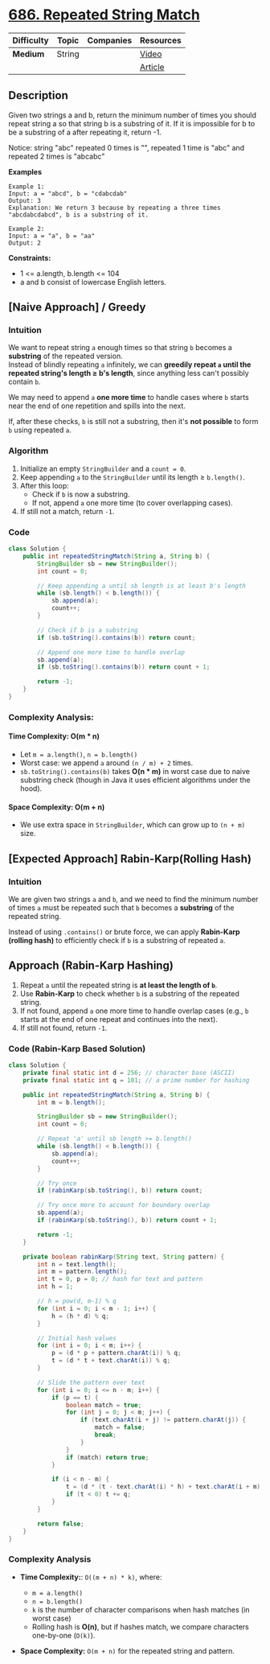 # [686. Repeated String Match](https://leetcode.com/problems/repeated-string-match/description/)

| Difficulty | Topic  | Companies | Resources   |
| ---------- | ------ | --------- | ----------- |
| **Medium** | String |           | [Video](https://youtu.be/BQ9E-2umSWc?si=ZzzoXw4nJuPjKpSI)   |
|            |        |           | [Article](https://algo.monster/liteproblems/686) |

## Description
Given two strings a and b, return the minimum number of times you should repeat string a so that string b is a substring of it. If it is impossible for b​​​​​​ to be a substring of a after repeating it, return -1.

Notice: string "abc" repeated 0 times is "", repeated 1 time is "abc" and repeated 2 times is "abcabc"

**Examples**

```
Example 1:
Input: a = "abcd", b = "cdabcdab"
Output: 3
Explanation: We return 3 because by repeating a three times "abcdabcdabcd", b is a substring of it.

Example 2:
Input: a = "a", b = "aa"
Output: 2
```

**Constraints:**
- 1 <= a.length, b.length <= 104
- a and b consist of lowercase English letters.


## [Naive Approach] / Greedy

### Intuition
We want to repeat string `a` enough times so that string `b` becomes a **substring** of the repeated version.  
Instead of blindly repeating `a` infinitely, we can **greedily repeat `a` until the repeated string's length ≥ b's length**, since anything less can't possibly contain `b`.

We may need to append `a` **one more time** to handle cases where `b` starts near the end of one repetition and spills into the next.

If, after these checks, `b` is still not a substring, then it's **not possible** to form `b` using repeated `a`.

### Algorithm
1. Initialize an empty `StringBuilder` and a `count = 0`.
2. Keep appending `a` to the `StringBuilder` until its length ≥ `b.length()`.
3. After this loop:
   - Check if `b` is now a substring.
   - If not, append `a` one more time (to cover overlapping cases).
4. If still not a match, return `-1`.

### Code
```java
class Solution {
    public int repeatedStringMatch(String a, String b) {
        StringBuilder sb = new StringBuilder();
        int count = 0;

        // Keep appending a until sb length is at least b's length
        while (sb.length() < b.length()) {
            sb.append(a);
            count++;
        }

        // Check if b is a substring
        if (sb.toString().contains(b)) return count;

        // Append one more time to handle overlap
        sb.append(a);
        if (sb.toString().contains(b)) return count + 1;

        return -1;
    }
}
```

### Complexity Analysis:

#### Time Complexity: **O(m * n)**  
- Let `m = a.length()`, `n = b.length()`
- Worst case: we append `a` around `(n / m) + 2` times.  
- `sb.toString().contains(b)` takes **O(n * m)** in worst case due to naive substring check (though in Java it uses efficient algorithms under the hood).

#### Space Complexity: **O(m + n)**  
- We use extra space in `StringBuilder`, which can grow up to `(n + m)` size.



## [Expected Approach] Rabin-Karp(Rolling Hash)

### Intuition
We are given two strings `a` and `b`, and we need to find the minimum number of times `a` must be repeated such that `b` becomes a **substring** of the repeated string.

Instead of using `.contains()` or brute force, we can apply **Rabin-Karp (rolling hash)** to efficiently check if `b` is a substring of repeated `a`.



## Approach (Rabin-Karp Hashing)

1. Repeat `a` until the repeated string is **at least the length of `b`**.
2. Use **Rabin-Karp** to check whether `b` is a substring of the repeated string.
3. If not found, append `a` one more time to handle overlap cases (e.g., `b` starts at the end of one repeat and continues into the next).
4. If still not found, return `-1`.


### Code (Rabin-Karp Based Solution)
```java
class Solution {
    private final static int d = 256; // character base (ASCII)
    private final static int q = 101; // a prime number for hashing

    public int repeatedStringMatch(String a, String b) {
        int m = b.length();

        StringBuilder sb = new StringBuilder();
        int count = 0;

        // Repeat 'a' until sb length >= b.length()
        while (sb.length() < b.length()) {
            sb.append(a);
            count++;
        }

        // Try once
        if (rabinKarp(sb.toString(), b)) return count;

        // Try once more to account for boundary overlap
        sb.append(a);
        if (rabinKarp(sb.toString(), b)) return count + 1;

        return -1;
    }

    private boolean rabinKarp(String text, String pattern) {
        int n = text.length();
        int m = pattern.length();
        int t = 0, p = 0; // hash for text and pattern
        int h = 1;

        // h = pow(d, m-1) % q
        for (int i = 0; i < m - 1; i++) {
            h = (h * d) % q;
        }

        // Initial hash values
        for (int i = 0; i < m; i++) {
            p = (d * p + pattern.charAt(i)) % q;
            t = (d * t + text.charAt(i)) % q;
        }

        // Slide the pattern over text
        for (int i = 0; i <= n - m; i++) {
            if (p == t) {
                boolean match = true;
                for (int j = 0; j < m; j++) {
                    if (text.charAt(i + j) != pattern.charAt(j)) {
                        match = false;
                        break;
                    }
                }
                if (match) return true;
            }

            if (i < n - m) {
                t = (d * (t - text.charAt(i) * h) + text.charAt(i + m)) % q;
                if (t < 0) t += q;
            }
        }

        return false;
    }
}
```

### Complexity Analysis

- **Time Complexity:**: `O((m + n) * k)`, where:
  - `m = a.length()`
  - `n = b.length()`
  - `k` is the number of character comparisons when hash matches (in worst case)
  - Rolling hash is **O(n)**, but if hashes match, we compare characters one-by-one (`O(k)`).

- **Space Complexity:** `O(m + n)` for the repeated string and pattern.



